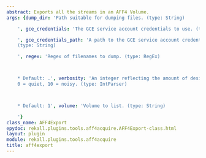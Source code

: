 ```yaml
---
abstract: Exports all the streams in an AFF4 Volume.
args: {dump_dir: 'Path suitable for dumping files. (type: String)

    ', gce_credentials: 'The GCE service account credentials to use. (type: String)

    ', gce_credentials_path: 'A path to the GCE service account credentials to use.
    (type: String)

    ', regex: 'Regex of filenames to dump. (type: RegEx)



    * Default: .', verbosity: 'An integer reflecting the amount of desired output:
    0 = quiet, 10 = noisy. (type: IntParser)



    * Default: 1', volume: 'Volume to list. (type: String)

    '}
class_name: AFF4Export
epydoc: rekall.plugins.tools.aff4acquire.AFF4Export-class.html
layout: plugin
module: rekall.plugins.tools.aff4acquire
title: aff4export
---
```

